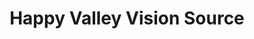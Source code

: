 ---
title: "Happy Valley Vision Source"
url: /happy-valley/happy-valley-vision-source/
shop: Optiker
---